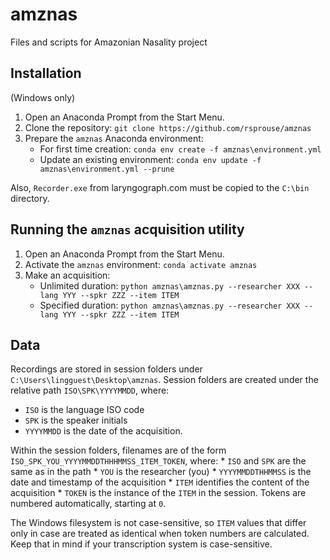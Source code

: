 # amznas
Files and scripts for Amazonian Nasality project

## Installation

(Windows only)

1. Open an Anaconda Prompt from the Start Menu.
1. Clone the repository: `git clone https://github.com/rsprouse/amznas`
1. Prepare the `amznas` Anaconda environment:
    * For first time creation: `conda env create -f amznas\environment.yml`
    * Update an existing environment: `conda env update -f amznas\environment.yml --prune`

Also, `Recorder.exe` from laryngograph.com must be copied to the `C:\bin` directory.

## Running the `amznas` acquisition utility

1. Open an Anaconda Prompt from the Start Menu.
1. Activate the `amznas` environment: `conda activate amznas`
1. Make an acquisition:
    * Unlimited duration: `python amznas\amznas.py --researcher XXX --lang YYY --spkr ZZZ --item ITEM`
    * Specified duration: `python amznas\amznas.py --researcher XXX --lang YYY --spkr ZZZ --item ITEM`

## Data

Recordings are stored in session folders under `C:\Users\lingguest\Desktop\amznas`. Session folders are created under the relative path `ISO\SPK\YYYYMMDD`, where:
   * `ISO` is the language ISO code
   * `SPK` is the speaker initials
   * `YYYYMMDD` is the date of the acquisition.

Within the session folders, filenames are of the form `ISO_SPK_YOU_YYYYMMDDTHHHMMSS_ITEM_TOKEN`, where:
    * `ISO` and `SPK` are the same as in the path
    * `YOU` is the researcher (you)
    * `YYYYMMDDTHHMMSS` is the date and timestamp of the acquisition
    * `ITEM` identifies the content of the acquisition
    * `TOKEN` is the instance of the `ITEM` in the session. Tokens are numbered automatically, starting at `0`.

The Windows filesystem is not case-sensitive, so `ITEM` values that differ only in case are treated as identical when token numbers are calculated. Keep that in mind if your transcription system is case-sensitive.
